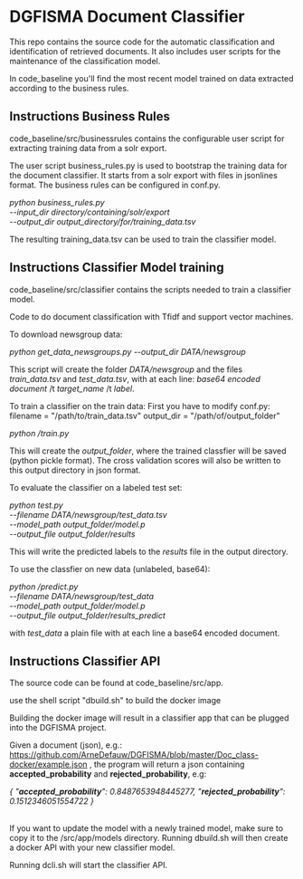 # DGFISMA Document Classifier

This repo contains the source code for the automatic classification and identification of retrieved documents.
It also includes user scripts for the maintenance of the classification model.

In code_baseline you'll find the most recent model trained on data extracted according to the business rules.

Instructions Business Rules
------------

code_baseline/src/businessrules contains the configurable user script for extracting training data from a solr export.

The user script business_rules.py is used to bootstrap the training data for the document classifier. It starts from a solr export with files in jsonlines format. The business rules can be configured in conf.py.

*python business_rules.py \
--input_dir directory/containing/solr/export \
--output_dir  output_directory/for/training_data.tsv*

The resulting training_data.tsv can be used to train the classifier model.


Instructions Classifier Model training
------------

code_baseline/src/classifier contains the scripts needed to train a classifier model.

Code to do document classification with Tfidf and support vector machines.

To download newsgroup data:

*python get_data_newsgroups.py --output_dir DATA/newsgroup*

This script will create the folder *DATA/newsgroup* and the files *train_data.tsv* and *test_data.tsv*, with at each line: *base64 encoded document* /t *target_name* /t *label*. 

To train a classifier on the train data:
First you have to modify conf.py: 
filename = "/path/to/train_data.tsv"
output_dir = "/path/of/output_folder"

*python /train.py*

This will create the *output_folder*, where the trained classfier will be saved (python pickle format). The cross validation scores will also be written to this output directory in json format.

To evaluate the classifier on a labeled test set: 

*python test.py \
--filename DATA/newsgroup/test_data.tsv \
--model_path  output_folder/model.p \
--output_file output_folder/results*

This will write the predicted labels to the *results* file in the output directory.  

To use the classfier on new data (unlabeled, base64):

*python /predict.py \
--filename DATA/newsgroup/test_data \
--model_path  output_folder/model.p \
--output_file output_folder/results_predict*

with *test_data* a plain file with at each line a base64 encoded document.


Instructions Classifier API
------------

The source code can be found at code_baseline/src/app.

use the shell script "dbuild.sh" to build the docker image <br />

Building the docker image will result in a classifier app that can be plugged into the DGFISMA project.

Given a document (json), e.g.: https://github.com/ArneDefauw/DGFISMA/blob/master/Doc_class-docker/example.json , the program will return a json containing **accepted_probability** and **rejected_probability**, e.g:

<em>
{
    "<strong>accepted_probability</strong>": 0.8487653948445277,
    "<strong>rejected_probability</strong>": 0.1512346051554722
}
</em>

<br />
<br />

If you want to update the model with a newly trained model, make sure to copy it to the /src/app/models directory. Running dbuild.sh will then create a docker API with your new classifier model.

Running dcli.sh will start the classifier API.